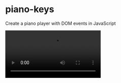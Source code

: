 # piano-keys
Create a piano player with DOM events in JavaScript

<video src='https___fquinn454.github.io_piano-keys_ - Google Chrome - 28 January 2023.mp4' />
